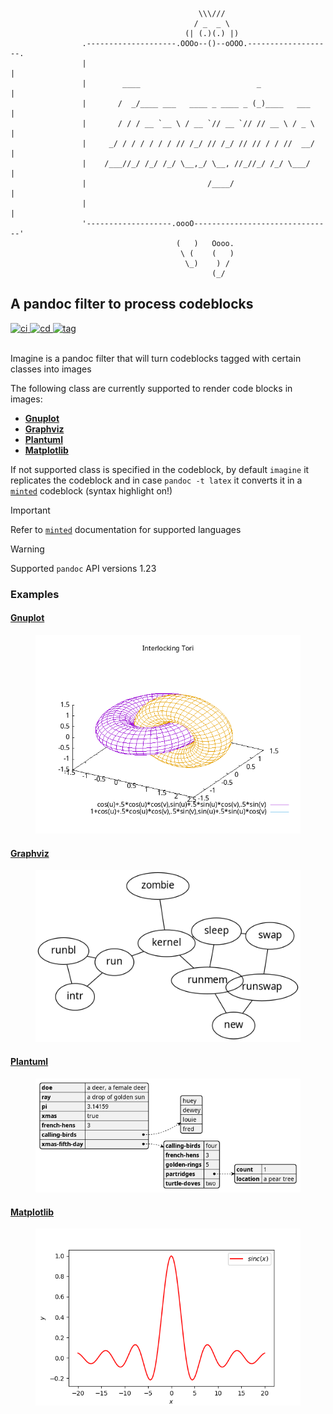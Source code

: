 ``` imagine
                                          \\\///
                                         / _  _ \
                                       (| (.)(.) |)
                .--------------------.OOOo--()--oOOO.-------------------.
                |                                                       |
                |        ____                          _                |
                |       /  _/____ ___   ____ _ ____ _ (_)____   ___     |
                |       / / / __ `__ \ / __ `// __ `// // __ \ / _ \    |
                |     _/ / / / / / / // /_/ // /_/ // // / / //  __/    |
                |    /___//_/ /_/ /_/ \__,_/ \__, //_//_/ /_/ \___/     |
                |                           /____/                      |
                |                                                       |
                '-------------------.oooO-------------------------------'
                                     (   )   Oooo.
                                      \ (    (   )
                                       \_)    ) /
                                             (_/
```

## A pandoc filter to process codeblocks

<a href="https://github.com/andros21/imagine/actions/workflows/ci.yml">
<img src="https://img.shields.io/github/actions/workflow/status/andros21/imagine/ci.yml?branch=master&label=ci&logo=github" alt="ci">
</a>
<a href="https://github.com/andros21/imagine/actions/workflows/cd.yml">
<img src="https://img.shields.io/github/actions/workflow/status/andros21/imagine/cd.yml?label=cd&logo=github" alt="cd">
</a> <a href="https://github.com/andros21/imagine/tags">
<img src="https://img.shields.io/github/v/tag/andros21/imagine?color=blue&label=tag&sort=semver&logo=github" alt="tag">
</a> <br><br>

Imagine is a pandoc filter that will turn codeblocks tagged with certain
classes into images

The following class are currently supported to render code blocks in
images:

- [**Gnuplot**](#gnuplot)
- [**Graphviz**](#graphviz)
- [**Plantuml**](#plantuml)
- [**Matplotlib**](#matplotlib)

If not supported class is specified in the codeblock, by default
`imagine` it replicates the codeblock and in case `pandoc -t latex` it
converts it in a
[`minted`](https://www.overleaf.com/learn/latex/Code_Highlighting_with_minted)
codeblock (syntax highlight on!)

> [!IMPORTANT]
> Refer to [`minted`](https://ctan.org/pkg/minted)
> documentation for supported languages

> [!WARNING]
> Supported `pandoc` API versions 1.23

### Examples

#### [Gnuplot](http://www.gnuplot.info)

<figure>
<img src="pd-images/976d41ce35f0d61505511ecf3c454b1f75fe8bf7.png" />
</figure>

#### [Graphviz](https://graphviz.org/)

<figure>
<img src="pd-images/930b097432ed038af41e415da8d22b02e0e4083b.png" />
</figure>

#### [Plantuml](https://plantuml.com/)

<figure>
<img src="pd-images/efbf3d7478a6c494bedbbebe16f56f972d775373.png" />
</figure>

#### [Matplotlib](https://matplotlib.org/)

<figure>
<img src="pd-images/d3edd7513770418f05b32336802f65db82e91485.png" />
</figure>
